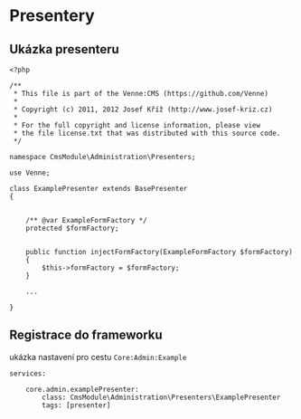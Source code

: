 # Presentery

## Ukázka presenteru


	<?php
	
	/**
	 * This file is part of the Venne:CMS (https://github.com/Venne)
	 *
	 * Copyright (c) 2011, 2012 Josef Kříž (http://www.josef-kriz.cz)
	 *
	 * For the full copyright and license information, please view
	 * the file license.txt that was distributed with this source code.
	 */
	
	namespace CmsModule\Administration\Presenters;
	
	use Venne;

	class ExamplePresenter extends BasePresenter
	{
	
	
		/** @var ExampleFormFactory */
		protected $formFactory;
	
	
		public function injectFormFactory(ExampleFormFactory $formFactory)
		{
			$this->formFactory = $formFactory;
		}
		
		...
		
	}

## Registrace do frameworku

ukázka nastavení pro cestu `Core:Admin:Example`

	services:
	
		core.admin.examplePresenter:
			class: CmsModule\Administration\Presenters\ExamplePresenter
			tags: [presenter] 
